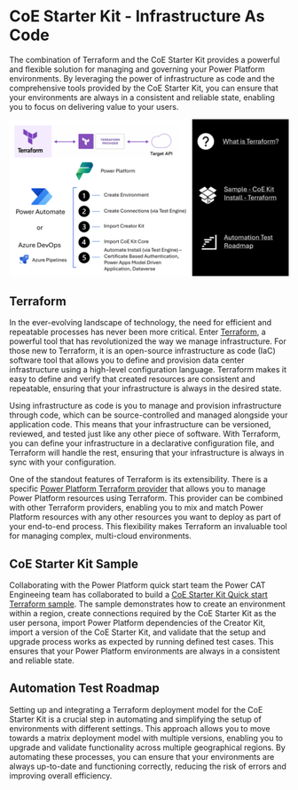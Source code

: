 # CoE Starter Kit -  Infrastructure As Code

The combination of Terraform and the CoE Starter Kit provides a powerful and flexible solution for managing and governing your Power Platform environments. By leveraging the power of infrastructure as code and the comprehensive tools provided by the CoE Starter Kit, you can ensure that your environments are always in a consistent and reliable state, enabling you to focus on delivering value to your users.

![Diagram that shows terraform and steps that will be automated as part of deployment](./media/coe-kit-infrastructure-as-code.png)

## Terraform

In the ever-evolving landscape of technology, the need for efficient and repeatable processes has never been more critical. Enter [Terraform](https://www.terraform.io/), a powerful tool that has revolutionized the way we manage infrastructure. For those new to Terraform, it is an open-source infrastructure as code (IaC) software tool that allows you to define and provision data center infrastructure using a high-level configuration language. Terraform makes it easy to define and verify that created resources are consistent and repeatable, ensuring that your infrastructure is always in the desired state.

Using infrastructure as code is you to manage and provision infrastructure through code, which can be source-controlled and managed alongside your application code. This means that your infrastructure can be versioned, reviewed, and tested just like any other piece of software. With Terraform, you can define your infrastructure in a declarative configuration file, and Terraform will handle the rest, ensuring that your infrastructure is always in sync with your configuration.

One of the standout features of Terraform is its extensibility. There is a specific [Power Platform Terraform provider](https://registry.terraform.io/providers/microsoft/power-platform/latest/docs) that allows you to manage Power Platform resources using Terraform. This provider can be combined with other Terraform providers, enabling you to mix and match Power Platform resources with any other resources you want to deploy as part of your end-to-end process. This flexibility makes Terraform an invaluable tool for managing complex, multi-cloud environments.

## CoE Starter Kit Sample

Collaborating with the Power Platform quick start team the Power CAT Engineeing team has collaborated to build a [CoE Starter Kit Quick start Terraform sample](https://github.com/microsoft/power-platform-terraform-quickstarts/tree/mawasile/coe-kit-iac-quickstart/quickstarts/202-coe-starter-kit). The sample demonstrates how to create an environment within a region, create connections required by the CoE Starter Kit as the user persona, import Power Platform dependencies of the Creator Kit, import a version of the CoE Starter Kit, and validate that the setup and upgrade process works as expected by running defined test cases. This ensures that your Power Platform environments are always in a consistent and reliable state.

## Automation Test Roadmap

Setting up and integrating a Terraform deployment model for the CoE Starter Kit is a crucial step in automating and simplifying the setup of environments with different settings. This approach allows you to move towards a matrix deployment model with multiple versions, enabling you to upgrade and validate functionality across multiple geographical regions. By automating these processes, you can ensure that your environments are always up-to-date and functioning correctly, reducing the risk of errors and improving overall efficiency.
